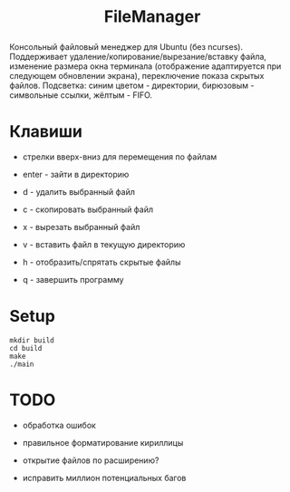 # <p align='center'>FileManager</p>

Консольный файловый менеджер для Ubuntu (без ncurses). Поддерживает удаление/копирование/вырезание/вставку файла, изменение размера окна терминала (отображение адаптируется при следующем
обновлении экрана), переключение показа скрытых файлов. Подсветка: синим цветом - директории, бирюзовым - символьные ссылки, жёлтым - FIFO.

# Клавиши

- стрелки вверх-вниз для перемещения по файлам

- enter - зайти в директорию

- d - удалить выбранный файл

- c - скопировать выбранный файл

- x - вырезать выбранный файл

- v - вставить файл в текущую директорию

- h - отобразить/спрятать скрытые файлы

- q - завершить программу


# Setup

```
mkdir build
cd build
make
./main
```

# TODO

- обработка ошибок

- правильное форматирование кириллицы

- открытие файлов по расширению?

- исправить миллион потенциальных багов
